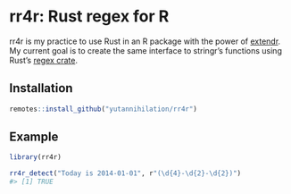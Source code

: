 
<!-- README.md is generated from README.Rmd. Please edit that file -->

# rr4r: Rust regex for R

<!-- badges: start -->
<!-- badges: end -->

rr4r is my practice to use Rust in an R package with the power of
[extendr](https://github.com/extendr/extendr). My current goal is to
create the same interface to stringr’s functions using Rust’s [regex
crate](https://docs.rs/regex/1.4.3/regex/).

## Installation

``` r
remotes::install_github("yutannihilation/rr4r")
```

## Example

``` r
library(rr4r)

rr4r_detect("Today is 2014-01-01", r"(\d{4}-\d{2}-\d{2})")
#> [1] TRUE
```
